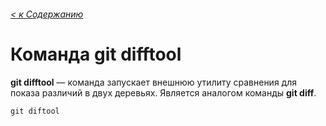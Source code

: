 ###### [< к Содержанию](/readme.md)

# Команда **git difftool**

**git difftool** — команда запускает внешнюю утилиту сравнения для показа различий в двух деревьях. Является аналогом команды **git diff**.

```
git diftool
```